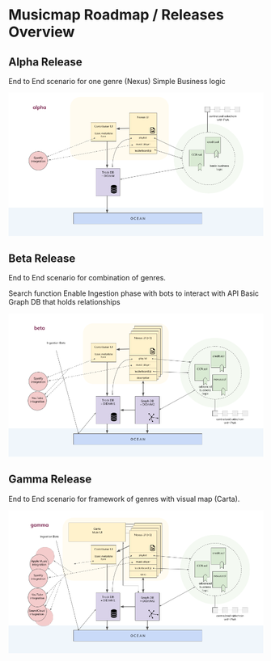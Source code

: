 # Musicmap Roadmap / Releases Overview



## Alpha Release

End to End scenario for one genre (Nexus)
Simple Business logic

![alpha release](./specs/images/sketch-alpharelease.png)


## Beta Release

End to End scenario for combination of genres.

Search function
Enable Ingestion phase with bots to interact with API
Basic Graph DB that holds relationships


![beta release](./specs/images/sketch-betarelease.png)

## Gamma Release

End to End scenario for framework of genres with visual map (Carta).


![gamma release](./specs/images/sketch-gammarelease.png)
